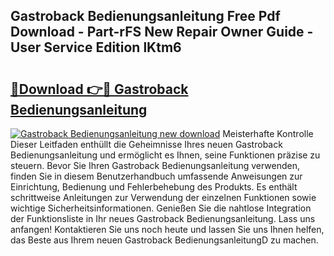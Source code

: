 ## Gastroback Bedienungsanleitung Free Pdf Download - Part-rFS New Repair Owner Guide - User Service Edition lKtm6

# <h2><a href="http://df0hmf.blite.top/?on=Gastroback+Bedienungsanleitung">🔗Download 👉🔴 Gastroback Bedienungsanleitung</a></h2>

[![Gastroback Bedienungsanleitung new download](https://i.imgur.com/lujVjoI.png)](http://df0hmf.blite.top/?on=Gastroback+Bedienungsanleitung)
Meisterhafte Kontrolle Dieser Leitfaden enthüllt die Geheimnisse Ihres neuen Gastroback Bedienungsanleitung und ermöglicht es Ihnen, seine Funktionen präzise zu steuern. Bevor Sie Ihren Gastroback Bedienungsanleitung verwenden, finden Sie in diesem Benutzerhandbuch umfassende Anweisungen zur Einrichtung, Bedienung und Fehlerbehebung des Produkts. Es enthält schrittweise Anleitungen zur Verwendung der einzelnen Funktionen sowie wichtige Sicherheitsinformationen. Genießen Sie die nahtlose Integration der Funktionsliste in Ihr neues Gastroback Bedienungsanleitung. Lass uns anfangen! Kontaktieren Sie uns noch heute und lassen Sie uns Ihnen helfen, das Beste aus Ihrem neuen Gastroback BedienungsanleitungD zu machen.
